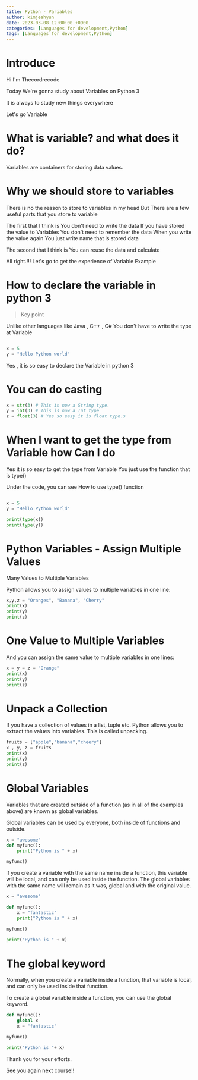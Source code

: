 ```yaml
---
title: Python - Variables
author: kimjeahyun
date: 2023-03-08 12:00:00 +0900
categories: [Languages for development,Python]
tags: [Languages for development,Python]
---
```



# Introduce 

Hi I'm Thecordrecode 

Today We're gonna study about Variables on Python 3

It is always to study new things everywhere 

Let's go Variable 


# What is variable? and what does it do?

Variables are containers for storing data values.

# Why we should store to variables

There is no the reason to store to variables in my head
But There are a few useful parts that you store to variable

The first that I think is You don't need to write the data 
If you have stored the value to Variables
You don't need to remember the data When you write the value again
You just write name that is stored data 

The second that I think is You can reuse the data and calculate 

All right.!!! Let's go to get the experience of Variable Example 

# How to declare the variable in python 3

> Key point

Unlike other languages like Java , C++ , C# 
You don't have to write the type at Variable 

```python

x = 5
y = "Hello Python world"

```

Yes , it is so easy to declare the Variable in python 3

# You can do casting 

```python
x = str(3) # This is now a String type.
y = int(3) # This is now a Int type
z = float(3) # Yes so easy it is float type.s
```

# When I want to get the type from Variable how Can I do 

Yes it is so easy to get the type from Variable 
You just use the function that is type() 

Under the code, you can see How to use type() function

```python

x = 5
y = "Hello Python world"

print(type(x))
print(type(y))

```

# Python Variables - Assign Multiple Values

Many Values to Multiple Variables

Python allows you to assign values to multiple variables in one line:

```python
x,y,z = "Oranges", "Banana", "Cherry"
print(x)
print(y)
print(z)
```

# One Value to Multiple Variables

And you can assign the same value to multiple variables in one lines:

```python
x = y = z = "Orange"
print(x)
print(y)
print(z)
```

# Unpack a Collection

If you have a collection of values in a list, tuple etc. Python allows you to extract the values into variables. This is called unpacking.

```python
fruits = ["apple","banana","cheery"]
x , y, z = fruits
print(x)
print(y)
print(z)
```

# Global Variables 

Variables that are created outside of a function (as in all of the examples above) are known as global variables.

Global variables can be used by everyone, both inside of functions and outside.

```python
x = "awesome"
def myfunc():
    print("Python is " + x)

myfunc()
```

if you create a variable with the same name inside a function, this variable will be local, and can only be used inside the function. The global variables with the same name will remain as it was, global and with the original value.

```python
x = "awesome"

def myfunc():
    x = "fantastic"
    print("Python is " + x)

myfunc()

print("Python is " + x)
```

# The global keyword
Normally, when you create a variable inside a function, that variable is local, and can only be used inside that function.

To create a global variable inside a function, you can use the global keyword.

```python
def myfunc():
    global x
    x = "fantastic"

myfunc()

print("Python is "+ x)

```

Thank you for your efforts.

See you again next course!!
